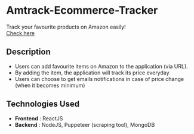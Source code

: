 # Amtrack-Ecommerce-Tracker
Track your favourite products on Amazon easily!</br>
<a href="https://amtrack1.herokuapp.com">Check here </a>
## Description
<ul>
  <li>Users can add favourite items on Amazon to the application (via URL).</li>
  <li>By adding the item, the application will track its price everyday</li>
  <li>Users can choose to get emails notifications in case of price change (when it becomes minimum)</li>
</ul>

## Technologies Used
 <ul>
   <li> <strong>Frontend</strong> : ReactJS </li>
  <li> <strong>Backend</strong> : NodeJS, Puppeteer (scraping tool), MongoDB </li>
 </ul>
